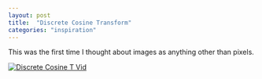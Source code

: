 ```yaml
---
layout: post
title:  "Discrete Cosine Transform"
categories: "inspiration"
---
```


This was the first time I thought about images as anything other than pixels.

[![Discrete Cosine T Vid](http://img.youtube.com/vi/Q2aEzeMDHMA/0.jpg)](https://www.youtube.com/watch?v=Q2aEzeMDHMA)